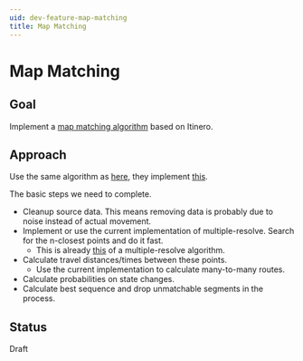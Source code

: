 ```yaml
---
uid: dev-feature-map-matching
title: Map Matching
---
```


# Map Matching

## Goal

Implement a [map matching algorithm](https://en.wikipedia.org/wiki/Map_matching) based on Itinero.

## Approach

Use the same algorithm as [here](https://github.com/graphhopper/map-matching), they implement [this](https://www.researchgate.net/publication/221589790_Hidden_Markov_map_matching_through_noise_and_sparseness).

The basic steps we need to complete.

- Cleanup source data. This means removing data is probably due to noise instead of actual movement.
- Implement or use the current implementation of multiple-resolve. Search for the n-closest points and do it fast.
   - This is already [this](https://github.com/itinero/routing/blob/develop/src/Itinero/Algorithms/Search/ResolveMultipleAlgorithm.cs) of a multiple-resolve algorithm.
- Calculate travel distances/times between these points.
   - Use the current implementation to calculate many-to-many routes.
- Calculate probabilities on state changes.
- Calculate best sequence and drop unmatchable segments in the process.

## Status

Draft
